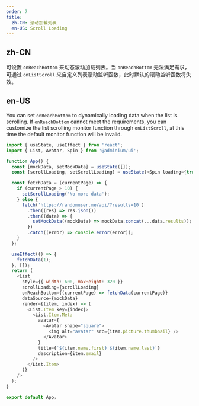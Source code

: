 ```yaml
---
order: 7
title:
  zh-CN: 滚动加载列表
  en-US: Scroll Loading
---
```


## zh-CN

可设置 `onReachBottom` 来动态滚动加载列表。当 `onReachBottom` 无法满足需求，可通过 `onListScroll` 来自定义列表滚动监听函数，此时默认的滚动监听函数将失效。

## en-US

You can set `onReachBottom` to dynamically loading data when the list is scrolling. If `onReachBottom` cannot meet the requirements, you can customize the list scrolling monitor function through `onListScroll`, at this time the default monitor function will be invalid.

```js
import { useState, useEffect } from 'react';
import { List, Avatar, Spin } from '@adminium/ui';

function App() {
  const [mockData, setMockData] = useState([]);
  const [scrollLoading, setScrollLoading] = useState(<Spin loading={true} />);

  const fetchData = (currentPage) => {
    if (currentPage > 10) {
      setScrollLoading('No more data');
    } else {
      fetch('https://randomuser.me/api/?results=10')
        .then((res) => res.json())
        .then((data) => {
          setMockData((mockData) => mockData.concat(...data.results));
        })
        .catch((error) => console.error(error));
    }
  };

  useEffect(() => {
    fetchData(1);
  }, []);
  return (
    <List
      style={{ width: 600, maxHeight: 320 }}
      scrollLoading={scrollLoading}
      onReachBottom={(currentPage) => fetchData(currentPage)}
      dataSource={mockData}
      render={(item, index) => (
        <List.Item key={index}>
          <List.Item.Meta
            avatar={
              <Avatar shape="square">
                <img alt="avatar" src={item.picture.thumbnail} />
              </Avatar>
            }
            title={`${item.name.first} ${item.name.last}`}
            description={item.email}
          />
        </List.Item>
      )}
    />
  );
}

export default App;
```
